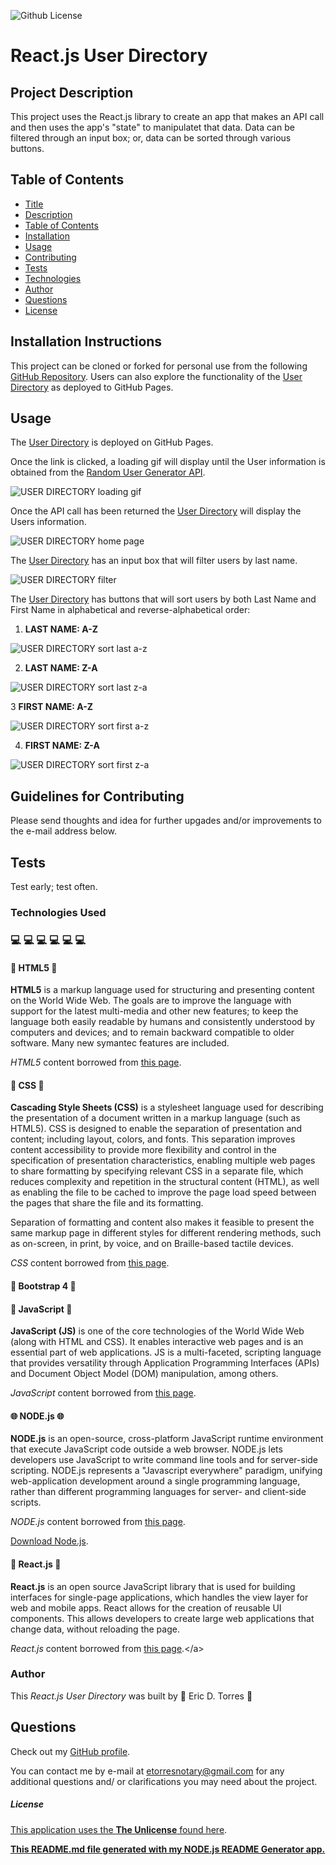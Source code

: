 ![Github License](https://img.shields.io/badge/License-The_Unlicense-brightgreen)

# React.js User Directory

## Project Description

This project uses the React.js library to create an app that makes an API call and then uses the app's "state" to manipulatet that data. Data can be filtered through an input box; or, data can be sorted through various buttons.

## Table of Contents

- [Title](#project-title)
- [Description](#project-description)
- [Table of Contents](#table-of-contents)
- [Installation](#installation-instructions)
- [Usage](#usage)
- [Contributing](#guidelines-for-contributing)
- [Tests](#tests)
- [Technologies](#technologies-used)
- [Author](#author)
- [Questions](#questions)
- [License](#license)

## Installation Instructions

This project can be cloned or forked for personal use from the following [GitHub Repository](https://github.com/etorres-revature/React-User_Directory). Users can also explore the functionality of the [User Directory](https://etorres-revature.github.io/React-User_Directory/) as deployed to GitHub Pages.

## Usage

The [User Directory](https://etorres-revature.github.io/React-User_Directory/) is deployed on GitHub Pages.

Once the link is clicked, a loading gif will display until the User information is obtained from the [Random User Generator API](https://randomuser.me/).

![USER DIRECTORY loading gif](./screenshots/ud-loading.png)

Once the API call has been returned the [User Directory](https://etorres-revature.github.io/React-User_Directory/) will display the Users information.

![USER DIRECTORY home page](./screenshots/ud-home.png)

The [User Directory](https://etorres-revature.github.io/React-User_Directory/) has an input box that will filter users by last name.

![USER DIRECTORY filter](./screenshots/ud-filter.png)

The [User Directory](https://etorres-revature.github.io/React-User_Directory/) has buttons that will sort users by both Last Name and First Name in alphabetical and reverse-alphabetical order:

1. **LAST NAME: A-Z**

![USER DIRECTORY sort last a-z](./screenshots/ud-last-az.png)

2. **LAST NAME: Z-A**

![USER DIRECTORY sort last z-a](./screenshots/ud-last-za.png)

3 **FIRST NAME: A-Z**

![USER DIRECTORY sort first a-z](./screenshots/ud-first-az.png)

4. **FIRST NAME: Z-A**

![USER DIRECTORY sort first z-a](./screenshots/ud-first-za.png)

## Guidelines for Contributing

Please send thoughts and idea for further upgades and/or improvements to the e-mail address below.

## Tests

Test early; test often.

### Technologies Used

### :computer: :computer: :computer: :computer: :computer: :computer:

#### :memo: HTML5 :memo:

**HTML5** is a markup language used for structuring and presenting content on the World Wide Web. The goals are to improve the language with support for the latest multi-media and other new features; to keep the language both easily readable by humans and consistently understood by computers and devices; and to remain backward compatible to older software. Many new symantec features are included.

_HTML5_ content borrowed from <a target="_blank" rel="noopener noreferrer">[this page](https://en.wikipedia.org/wiki/HTML5).</a>

#### :art: CSS :art:

**Cascading Style Sheets (CSS)** is a stylesheet language used for describing the presentation of a document written in a markup language (such as HTML5). CSS is designed to enable the separation of presentation and content; including layout, colors, and fonts. This separation improves content accessibility to provide more flexibility and control in the specification of presentation characteristics, enabling multiple web pages to share formatting by specifying relevant CSS in a separate file, which reduces complexity and repetition in the structural content (HTML), as well as enabling the file to be cached to improve the page load speed between the pages that share the file and its formatting.

Separation of formatting and content also makes it feasible to present the same markup page in different styles for different rendering methods, such as on-screen, in print, by voice, and on Braille-based tactile devices.

_CSS_ content borrowed from <a target="_blank" rel="noopener noreferrer">[this page](https://en.wikipedia.org/wiki/Cascading_Style_Sheets).</a>

#### :shoe: Bootstrap 4 :shoe:

#### :sparkler: JavaScript :sparkler:

**JavaScript (JS)** is one of the core technologies of the World Wide Web (along with HTML and CSS). It enables interactive web pages and is an essential part of web applications. JS is a multi-faceted, scripting language that provides versatility through Application Programming Interfaces (APIs) and Document Object Model (DOM) manipulation, among others.

_JavaScript_ content borrowed from <a target="_blank" rel="noopener noreferrer">[this page](https://en.wikipedia.org/wiki/JavaScript).</a>

#### :globe_with_meridians: NODE.js :globe_with_meridians:

**NODE.js** is an open-source, cross-platform JavaScript runtime environment that execute JavaScript code outside a web browser. NODE.js lets developers use JavaScript to write command line tools and for server-side scripting. NODE.js represents a "Javascript everywhere" paradigm, unifying web-application development around a single programming language, rather than different programming languages for server- and client-side scripts.

_NODE.js_ content borrowed from <a target="_blank" rel="noopener noreferrer">[this page](https://en.wikipedia.org/wiki/Node.js).</a>

[Download Node.js](https://nodejs.org/en/).

#### :dizzy: React.js :dizzy:

**React.js** is an open source JavaScript library that is used for building interfaces for single-page applications, which handles the view layer for web and mobile apps. React allows for the creation of reusable UI components. This allows developers to create large web applications that change data, without reloading the page.

_React.js_ content borrowed from <a target="_blank" rel="noopener noreferrer">[this page](https://www.c-sharpcorner.com/article/what-and-why-reactjs/#:~:text=It's%20used%20for%20handling%20the,to%20create%20reusable%20UI%20components.&text=React%20allows%20developers%20to%20create,fast%2C%20scalable%2C%20and%20simple.).</a>

### Author

This _React.js User Directory_ was built by :green_heart: Eric D. Torres :green_heart:

## Questions

Check out my [GitHub profile](https://github.com/etorres-revature).

You can contact me by e-mail at etorresnotary@gmail.com for any additional questions and/ or clarifications you may need about the project.

##### License

[This application uses the **The Unlicense** found here](./LICENSE).

**[This README.md file generated with my NODE.js README Generator app.](https://github.com/etorres-revature/NODEjs_README.md_Generator)**
